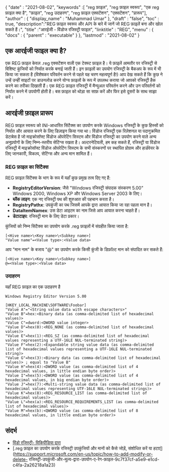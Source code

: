 {
  "date" : "2021-08-02",
  "keywords" :[ "reg फ़ाइल", "reg फ़ाइल स्वरूप", "एक reg फ़ाइल क्या है", "फ़ाइल", "reg उदाहरण", "reg फ़ाइल एक्सटेंशन", "एक्सटेंशन", "प्रारूप"],
  "author" : {
    "display_name" : "Muhammad Umar"
},
  "draft" : "false",
  "toc" : true,
  "description":"REG फ़ाइल स्वरूप और API के बारे में जानें जो REG फ़ाइलें बना और खोल सकते हैं।",
  "title" :"आरईजी - विंडोज रजिस्ट्री फाइल",
  "linktitle" : "REG",
  "menu" : {
    "docs" : {
      "parent" : "executable"
}
},
  "lastmod" : "2021-08-02"
}

## एक आरईजी फाइल क्या है?
एक REG फ़ाइल केवल .reg एक्सटेंशन वाली एक टेक्स्ट फ़ाइल है। ये फ़ाइलें आमतौर पर रजिस्ट्री से विशिष्ट कुंजियों को निर्यात करके बनाई जाती हैं। इन फ़ाइलों का उपयोग रजिस्ट्री के बैकअप के रूप में भी किया जा सकता है (विशेषकर परिवर्तन करने से पहले यह चरण महत्वपूर्ण है!) आप देख सकते हैं कि कुछ ने उन्हें उन्हीं साइटों पर डाउनलोड करने योग्य फ़ाइलों के रूप में उपलब्ध कराया जो आपको रजिस्ट्री हैक करने का तरीका दिखाती हैं। एक REG फ़ाइल रजिस्ट्री में मैन्युअल परिवर्तन करने और उन परिवर्तनों को निर्यात करने में उपयोगी होती है। बस फ़ाइल को थोड़ा सा साफ़ करें और फिर इसे दूसरों के साथ साझा करें।

## आरईजी फ़ाइल प्रारूप
REG फ़ाइल स्वरूप को INI-आधारित सिंटैक्स का उपयोग करके Windows रजिस्ट्री के कुछ हिस्सों को निर्यात और आयात करने के लिए डिज़ाइन किया गया था। विंडोज रजिस्ट्री एक रिलेशनल या पदानुक्रमित डेटाबेस है जो माइक्रोसॉफ्ट विंडोज ऑपरेटिंग सिस्टम और विंडोज रजिस्ट्री का उपयोग करने वाले अन्य अनुप्रयोगों के लिए निम्न-स्तरीय सेटिंग्स रखता है। अल्टरनेटिवली, हम कह सकते हैं, रजिस्ट्री या विंडोज रजिस्ट्री में माइक्रोसॉफ्ट विंडोज ऑपरेटिंग सिस्टम के सभी संस्करणों पर स्थापित प्रोग्राम और हार्डवेयर के लिए जानकारी, विकल्प, सेटिंग्स और अन्य मान शामिल हैं।
### REG फ़ाइल का सिंटैक्स
REG फ़ाइल सिंटैक्स के भाग के रूप में यहाँ कुछ प्रमुख तत्व दिए गए हैं:
- **RegistryEditorVersion**: जैसे "Windows रजिस्ट्री संपादक संस्करण 5.00" Windows 2000, Windows XP और Windows Server 2003 के लिए।
- **ब्लैंक लाइन**: एक नए रजिस्ट्री पथ की शुरुआत की पहचान करता है।
- **RegistryPathx**: उपकुंजी का पथ जिसमें आपके द्वारा आयात किया जा रहा पहला मान है।
- **DataItemNamex**: उस डेटा आइटम का नाम जिसे आप आयात करना चाहते हैं।
- **डेटाटाइप**: रजिस्ट्री मान के लिए डेटा प्रकार।

कुंजियों को निम्न सिंटैक्स का उपयोग करके .reg फ़ाइलों में संग्रहीत किया जाता है:
```
[<Hive name>\<Key name>\<Subkey name>]
"Value name"=<Value type>:<Value data>
```
आप "मान नाम" के बजाय "@" का उपयोग करके किसी कुंजी के डिफ़ॉल्ट मान को संपादित कर सकते हैं:
```
[<Hive name>\<Key name>\<Subkey name>]
@=<Value type>:<Value data>
```
### उदाहरण
यहाँ REG फ़ाइल का एक उदाहरण है
```
Windows Registry Editor Version 5.00

[HKEY_LOCAL_MACHINE\SOFTWARE\Foobar]
"Value A"="<String value data with escape characters>"
"Value B"=hex:<Binary data (as comma-delimited list of hexadecimal values)>
"Value C"=dword:<DWORD value integer>
"Value D"=hex(0):<REG_NONE (as comma-delimited list of hexadecimal values)>
"Value E"=hex(1):<REG_SZ (as comma-delimited list of hexadecimal values representing a UTF-16LE NUL-terminated string)>
"Value F"=hex(2):<Expandable string value data (as comma-delimited list of hexadecimal values representing a UTF-16LE NUL-terminated string)>
"Value G"=hex(3):<Binary data (as comma-delimited list of hexadecimal values)> ; equal to "Value B"
"Value H"=hex(4):<DWORD value (as comma-delimited list of 4 hexadecimal values, in little endian byte order)>
"Value I"=hex(5):<DWORD value (as comma-delimited list of 4 hexadecimal values, in big endian byte order)>
"Value J"=hex(7):<Multi-string value data (as comma-delimited list of hexadecimal values representing UTF-16LE NUL-terminated strings)>
"Value K"=hex(8):<REG_RESOURCE_LIST (as comma-delimited list of hexadecimal values)>
"Value L"=hex(a):<REG_RESOURCE_REQUIREMENTS_LIST (as comma-delimited list of hexadecimal values)>
"Value M"=hex(b):<QWORD value (as comma-delimited list of 8 hexadecimal values, in little endian byte order)>
```

## संदर्भ

* [विंडो रजिस्ट्री- विकिपीडिया द्वारा](https://en.wikipedia.org/wiki/Windows_Registry)
* [.reg फ़ाइल का उपयोग करके रजिस्ट्री उपकुंजियों और मानों को कैसे जोड़ें, संशोधित करें या हटाएं](https://support.microsoft.com/en-us/topic/how-to-add-modify-or-delete- रजिस्ट्री-उपकुंजी-और-मूल्य-द्वारा-उपयोग-ए-रेग-फ़ाइल-9c7f37cf-a5e9-e1cd-c4fa-2a26218a1a23)



